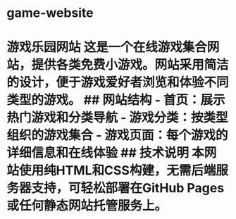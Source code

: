 # game-website
# 游戏乐园网站  这是一个在线游戏集合网站，提供各类免费小游戏。网站采用简洁的设计，便于游戏爱好者浏览和体验不同类型的游戏。  ## 网站结构 - 首页：展示热门游戏和分类导航 - 游戏分类：按类型组织的游戏集合 - 游戏页面：每个游戏的详细信息和在线体验  ## 技术说明 本网站使用纯HTML和CSS构建，无需后端服务器支持，可轻松部署在GitHub Pages或任何静态网站托管服务上。
